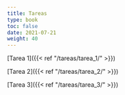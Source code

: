 ```yaml
---
title: Tareas
type: book
toc: false
date: 2021-07-21
weight: 40
---
```


[Tarea 1]({{< ref "/tareas/tarea_1/" >}})

[Tarea 2]({{< ref "/tareas/tarea_2/" >}})

[Tarea 3]({{< ref "/tareas/tarea_3/" >}})
